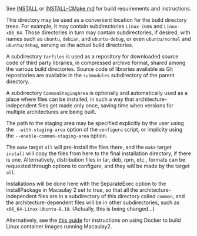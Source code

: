 See [INSTALL](../INSTALL) or [INSTALL-CMake.md](../INSTALL-CMake.md) for build
requirements and instructions.

This directory may be used as a convenient location for the build directory
trees.  For example, it may contain subdirectories `Linux-i686` and
`Linux-x86_64`.  Those directories in turn may contain subdirectories, if
desired, with names such as `ubuntu`, `debian`, and `ubuntu-debug`, or even
`ubuntu/normal` and `ubuntu/debug`, serving as the actual build directories.

A subdirectory `tarfiles` is used as a repository for downloaded source code of
third party libraries, in compressed archive format, shared among the various
build directories. Source code of libraries available as Git repositories are
available in the `submodules` subdirectory of the parent directory.

A subdirectory `CommonStagingArea` is optionally and automatically used as a
place where files can be installed, in such a way that architecture-independent
files get made only once, saving time when versions for multiple architectures
are being built.

The path to the staging area may be specified explicitly by the user using the
`--with-staging-area` option of the `configure` script, or implicity using the
`--enable-common-staging-area` option.

The `make` target `all` will pre-install the files there, and the `make` target
`install` will copy the files from here to the final installation directory, if
there is one.  Alternatively, distribution files in tar, deb, rpm, etc.,
formats can be requested through options to configure, and they will be made by
the target `all`.

Installations will be done here with the SeparateExec option to the
installPackage in Macaulay 2 set to true, so that all the
architecture-independent files are in a subdirectory of this directory called
`common`, and the architecture-dependent files will be in other subdirectories,
such as `x86_64-Linux-Ubuntu-8.10`.  (Actually, this is being changed...)

Alternatively, see the [this guide](docker/README.md) for instructions on using
Docker to build Linux container images running Macaulay2.
